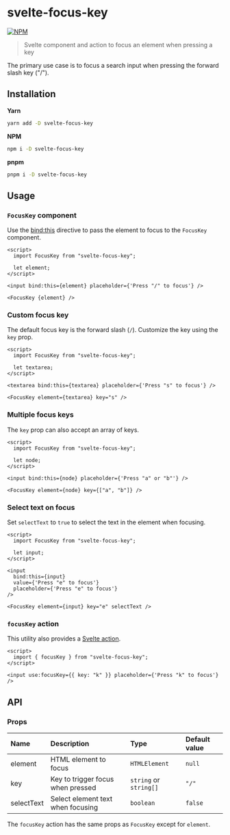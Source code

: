 # svelte-focus-key

[![NPM][npm]][npm-url]

> Svelte component and action to focus an element when pressing a key

The primary use case is to focus a search input when pressing the forward slash key ("/").

## Installation

**Yarn**

```bash
yarn add -D svelte-focus-key
```

**NPM**

```bash
npm i -D svelte-focus-key
```

**pnpm**

```bash
pnpm i -D svelte-focus-key
```

## Usage

### `FocusKey` component

Use the [bind:this](https://svelte.dev/docs#bind_element) directive to pass the element to focus to the `FocusKey` component.

<!-- example-start demo/Basic.svelte -->

```svelte
<script>
  import FocusKey from "svelte-focus-key";

  let element;
</script>

<input bind:this={element} placeholder={'Press "/" to focus'} />

<FocusKey {element} />

```

<!-- example-end -->

### Custom focus key

The default focus key is the forward slash (`/`). Customize the key using the `key` prop.

<!-- example-start demo/CustomFocusKey.svelte -->

```svelte
<script>
  import FocusKey from "svelte-focus-key";

  let textarea;
</script>

<textarea bind:this={textarea} placeholder={'Press "s" to focus'} />

<FocusKey element={textarea} key="s" />

```

<!-- example-end -->

### Multiple focus keys

The `key` prop can also accept an array of keys.

<!-- example-start demo/MultipleFocusKeys.svelte -->

```svelte
<script>
  import FocusKey from "svelte-focus-key";

  let node;
</script>

<input bind:this={node} placeholder={'Press "a" or "b"'} />

<FocusKey element={node} key={["a", "b"]} />

```

<!-- example-end -->

### Select text on focus

Set `selectText` to `true` to select the text in the element when focusing.

<!-- example-start demo/SelectTextOnFocus.svelte -->

```svelte
<script>
  import FocusKey from "svelte-focus-key";

  let input;
</script>

<input
  bind:this={input}
  value={'Press "e" to focus'}
  placeholder={'Press "e" to focus'}
/>

<FocusKey element={input} key="e" selectText />

```

<!-- example-end -->

### `focusKey` action

This utility also provides a [Svelte action](https://svelte.dev/docs#use_action).

<!-- example-start demo/FocusKeyAction.svelte -->

```svelte
<script>
  import { focusKey } from "svelte-focus-key";
</script>

<input use:focusKey={{ key: "k" }} placeholder={'Press "k" to focus'} />

```

<!-- example-end -->

## API

### Props

| Name       | Description                       | Type                   | Default value |
| :--------- | :-------------------------------- | :--------------------- | :------------ |
| element    | HTML element to focus             | `HTMLElement`          | `null`        |
| key        | Key to trigger focus when pressed | `string` or `string[]` | `"/"`         |
| selectText | Select element text when focusing | `boolean`              | `false`       |

The `focusKey` action has the same props as `FocusKey` except for `element`.

[npm]: https://img.shields.io/npm/v/svelte-focus-key.svg?style=for-the-badge&color=%23ff3e00
[npm-url]: https://npmjs.com/package/svelte-focus-key

